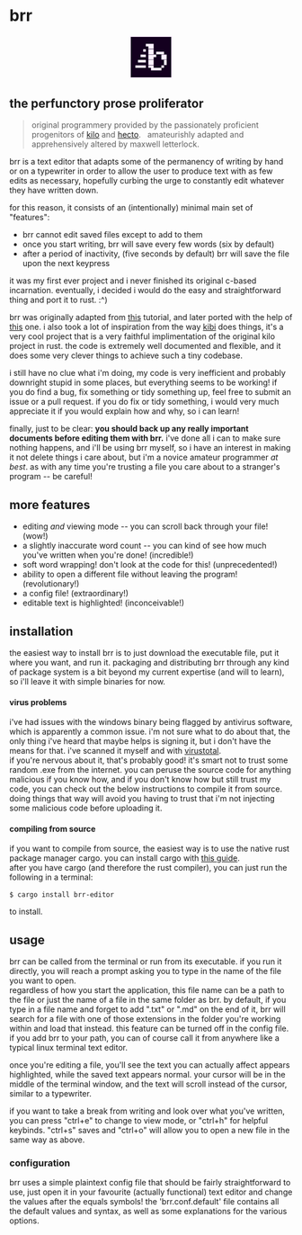 # brr  

<p align="center">
  <img src="assets/brr.png" width="15%">
</p>

## the perfunctory prose proliferator  
> original programmery provided by the passionately proficient progenitors of [kilo](https://github.com/antirez/kilo) and [hecto](https://github.com/pflenker/hecto-tutorial).  
> amateurishly adapted and apprehensively altered by maxwell letterlock.  

brr is a text editor that adapts some of the permanency of writing by hand or on a typewriter in order to allow the user to produce text with as few edits as necessary, hopefully curbing the urge to constantly edit whatever they have written down.  

for this reason, it consists of an (intentionally) minimal main set of "features":  
- brr cannot edit saved files except to add to them  
- once you start writing, brr will save every few words (six by default)  
- after a period of inactivity, (five seconds by default) brr will save the file upon the next keypress  

it was my first ever project and i never finished its original c-based incarnation. eventually, i decided i would do the easy and straightforward thing and port it to rust. :^)  

brr was originally adapted from [this](https://viewsourcecode.org/snaptoken/kilo/01.setup.html) tutorial, and later ported with the help of [this](https://www.flenker.blog/hecto/) one. i also took a lot of inspiration from the way [kibi](https://github.com/ilai-deutel/kibi) does things, it's a very cool project that is a very faithful implimentation of the original kilo project in rust. the code is extremely well documented and flexible, and it does some very clever things to achieve such a tiny codebase.  

i still have no clue what i'm doing, my code is very inefficient and probably downright stupid in some places, but everything seems to be working! if you do find a bug, fix something or tidy something up, feel free to submit an issue or a pull request. if you do fix or tidy something, i would very much appreciate it if you would explain how and why, so i can learn!  

finally, just to be clear: **you should back up any really important documents before editing them with brr.** i've done all i can to make sure nothing happens, and i'll be using brr myself, so i have an interest in making it not delete things i care about, but i'm a novice amateur programmer *at best*. as with any time you're trusting a file you care about to a stranger's program -- be careful!

## more features  
- editing *and* viewing mode -- you can scroll back through your file! (wow!)  
- a slightly inaccurate word count -- you can kind of see how much you've written when you're done! (incredible!)  
- soft word wrapping! don't look at the code for this! (unprecedented!)  
- ability to open a different file without leaving the program! (revolutionary!)  
- a config file! (extraordinary!)  
- editable text is highlighted! (inconceivable!)

## installation  
the easiest way to install brr is to just download the executable file, put it where you want, and run it. packaging and distributing brr through any kind of package system is a bit beyond my current expertise (and will to learn), so i'll leave it with simple binaries for now.

#### virus problems  
i've had issues with the windows binary being flagged by antivirus software, which is apparently a common issue. i'm not sure what to do about that, the only thing i've heard that maybe helps is signing it, but i don't have the means for that. i've scanned it myself and with [virustotal](https://www.virustotal.com/gui/file/ab1f1775cae053f2bcef9fb43385cd51e398f8425b307df0d29819983c58864b?nocache=1).  
if you're nervous about it, that's probably good! it's smart not to trust some random .exe from the internet. you can peruse the source code for anything malicious if you know how, and if you don't know how but still trust my code, you can check out the below instructions to compile it from source. doing things that way will avoid you having to trust that i'm not injecting some malicious code before uploading it.  

#### compiling from source  
if you want to compile from source, the easiest way is to use the native rust package manager cargo. you can install cargo with [this guide](https://doc.rust-lang.org/stable/cargo/getting-started/installation.html).  
after you have cargo (and therefore the rust compiler), you can just run the following in a terminal:
```
$ cargo install brr-editor
```
to install.

## usage  
brr can be called from the terminal or run from its executable. if you run it directly, you will reach a prompt asking you to type in the name of the file you want to open.  
regardless of how you start the application, this file name can be a path to the file or just the name of a file in the same folder as brr. by default, if you type in a file name and forget to add ".txt" or ".md" on the end of it, brr will search for a file with one of those extensions in the folder you're working within and load that instead. this feature can be turned off in the config file.  
if you add brr to your path, you can of course call it from anywhere like a typical linux terminal text editor.  

once you're editing a file, you'll see the text you can actually affect appears highlighted, while the saved text appears normal. your cursor will be in the middle of the terminal window, and the text will scroll instead of the cursor, similar to a typewriter.  

if you want to take a break from writing and look over what you've written, you can press "ctrl+e" to change to view mode, or "ctrl+h" for helpful keybinds. "ctrl+s" saves and "ctrl+o" will allow you to open a new file in the same way as above.  

### configuration  
brr uses a simple plaintext config file that should be fairly straightforward to use, just open it in your favourite (actually functional) text editor and change the values after the equals symbols! the 'brr.conf.default' file contains all the default values and syntax, as well as some explanations for the various options.

